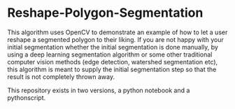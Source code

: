 # Reshape-Polygon-Segmentation
This algorithm uses OpenCV to demonstrate an example of how to let a user reshape a segmented polygon to their liking. If you are not happy with your initial segmentation whether the initial segmentation is done manually, by using a deep learning segmentation algorithm or some other traditional computer vision methods (edge detection, watershed segmentation etc), this algorithm is meant to supply the initial segmentation step so that the result is not completely thrown away.

This repository exists in two versions, a python notebook and a pythonscript. 
